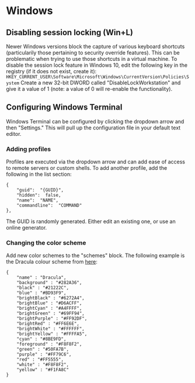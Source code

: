 # Windows

## Disabling session locking (Win+L)

Newer Windows versions block the capture of various keyboard shortcuts (particularily those pertaining to security override features). This can be problematic when trying to use those shortcuts in a virtual machine. To disable the session lock feature in Windows 10, edit the following key in the registry (if it does not exist, create it): `HKEY_CURRENT_USER\Software\Microsoft\Windows\CurrentVersion\Policies\System`
Create a new 32-bit DWORD called "DisableLockWorkstation" and give it a value of 1 (note: a value of 0 will re-enable the functionality).

## Configuring Windows Terminal

Windows Terminal can be configured by clicking the dropdown arrow and then "Settings." This will pull up the configuration file in your default text editor.

### Adding profiles

Profiles are executed via the dropdown arrow and can add ease of access to remote servers or custom shells. To add another profile, add the following in the list section:

```
{
    "guid":  "{GUID}",
    "hidden":  false,
    "name":  "NAME",
    "commandline":  "COMMAND"
},
```

The GUID is randomly generated. Either edit an existing one, or use an online generator.

### Changing the color scheme

Add new color schemes to the "schemes" block. The following example is the Dracula colour scheme from [here](https://draculatheme.com/windows-terminal):

```
{
    "name" : "Dracula",
    "background" : "#282A36",
    "black" : "#21222C",
    "blue" : "#BD93F9",
    "brightBlack" : "#6272A4",
    "brightBlue" : "#D6ACFF",
    "brightCyan" : "#A4FFFF",
    "brightGreen" : "#69FF94",
    "brightPurple" : "#FF92DF",
    "brightRed" : "#FF6E6E",
    "brightWhite" : "#FFFFFF",
    "brightYellow" : "#FFFFA5",
    "cyan" : "#8BE9FD",
    "foreground" : "#F8F8F2",
    "green" : "#50FA7B",
    "purple" : "#FF79C6",
    "red" : "#FF5555",
    "white" : "#F8F8F2",
    "yellow" : "#F1FA8C"
}
```
